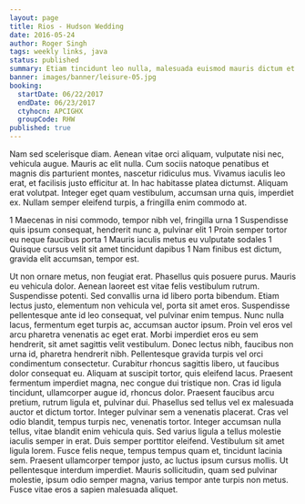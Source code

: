 ```yaml
---
layout: page
title: Rios - Hudson Wedding
date: 2016-05-24
author: Roger Singh
tags: weekly links, java
status: published
summary: Etiam tincidunt leo nulla, malesuada euismod mauris dictum et.
banner: images/banner/leisure-05.jpg
booking:
  startDate: 06/22/2017
  endDate: 06/23/2017
  ctyhocn: APCIGHX
  groupCode: RHW
published: true
---
```

Nam sed scelerisque diam. Aenean vitae orci aliquam, vulputate nisi nec, vehicula augue. Mauris ac elit nulla. Cum sociis natoque penatibus et magnis dis parturient montes, nascetur ridiculus mus. Vivamus iaculis leo erat, et facilisis justo efficitur at. In hac habitasse platea dictumst. Aliquam erat volutpat. Integer eget quam vestibulum, accumsan urna quis, imperdiet ex. Nullam semper eleifend turpis, a fringilla enim commodo at.

1 Maecenas in nisi commodo, tempor nibh vel, fringilla urna
1 Suspendisse quis ipsum consequat, hendrerit nunc a, pulvinar elit
1 Proin semper tortor eu neque faucibus porta
1 Mauris iaculis metus eu vulputate sodales
1 Quisque cursus velit sit amet tincidunt dapibus
1 Nam finibus est dictum, gravida elit accumsan, tempor est.

Ut non ornare metus, non feugiat erat. Phasellus quis posuere purus. Mauris eu vehicula dolor. Aenean laoreet est vitae felis vestibulum rutrum. Suspendisse potenti. Sed convallis urna id libero porta bibendum. Etiam lectus justo, elementum non vehicula vel, porta sit amet eros. Suspendisse pellentesque ante id leo consequat, vel pulvinar enim tempus. Nunc nulla lacus, fermentum eget turpis ac, accumsan auctor ipsum. Proin vel eros vel arcu pharetra venenatis ac eget erat. Morbi imperdiet eros eu sem hendrerit, sit amet sagittis velit vestibulum. Donec lectus nibh, faucibus non urna id, pharetra hendrerit nibh. Pellentesque gravida turpis vel orci condimentum consectetur. Curabitur rhoncus sagittis libero, ut faucibus dolor consequat eu. Aliquam at suscipit tortor, quis eleifend lacus. Praesent fermentum imperdiet magna, nec congue dui tristique non.
Cras id ligula tincidunt, ullamcorper augue id, rhoncus dolor. Praesent faucibus arcu pretium, rutrum ligula et, pulvinar dui. Phasellus sed tellus vel ex malesuada auctor et dictum tortor. Integer pulvinar sem a venenatis placerat. Cras vel odio blandit, tempus turpis nec, venenatis tortor. Integer accumsan nulla tellus, vitae blandit enim vehicula quis. Sed varius ligula a tellus molestie iaculis semper in erat. Duis semper porttitor eleifend. Vestibulum sit amet ligula lorem. Fusce felis neque, tempus tempus quam et, tincidunt lacinia sem. Praesent ullamcorper tempor justo, ac luctus ipsum cursus mollis. Ut pellentesque interdum imperdiet. Mauris sollicitudin, quam sed pulvinar molestie, ipsum odio semper magna, varius tempor ante turpis non metus. Fusce vitae eros a sapien malesuada aliquet.
